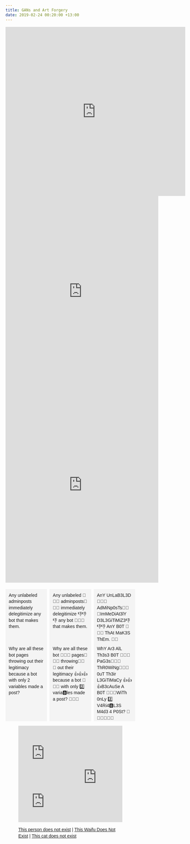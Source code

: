 ```yaml
---
title: GANs and Art Forgery
date: 2019-02-24 00:20:00 +13:00
---
```


<style type="text/css">
*{-webkit-box-sizing:border-box;-moz-box-sizing:border-box;box-sizing:border-box}body,html{height:100%;width:100%}.equalHM,.equalHMR,.equalHMV{width:32%}body{font-family:sans-serif;line-height:1.4}h1{font-size:150%}p{margin-bottom:10px}.paddingBlock{padding:20px 0}.eqWrap{display:flex}.eq{padding:10px 10px 0}.eq:nth-of-type(even),.eq:nth-of-type(odd){background:#f4f4f4}.equalHW{flex:1}.equalHMWrap{justify-content:space-between}.equalHMRWrap{justify-content:space-between;flex-wrap:wrap}.equalHMR{margin-bottom:2%}.equalHMVWrap{flex-wrap:wrap}.equalHMV{margin:0 1%}.equalHMV:nth-of-type(3n){margin-right:0}.equalHMV:nth-of-type(3n+1){margin-left:0}.grid-container{display:grid;grid-template-columns:1fr 1fr 1fr 1fr;grid-template-rows:1fr 1fr 1fr 1fr;grid-template-areas:"LEFT_A LEFT_A RIGHT RIGHT" "LEFT_A LEFT_A RIGHT RIGHT" "LEFT_B LEFT_B RIGHT RIGHT" "LEFT_B LEFT_B RIGHT RIGHT"}.LEFT_A{grid-area:LEFT_A}.RIGHT{grid-area:RIGHT}.LEFT_B{grid-area:LEFT_B}
</style>

<iframe src="https://www.facebook.com/plugins/video.php?href=https%3A%2F%2Fwww.facebook.com%2Fthephilosophersmeme%2Fvideos%2F253206768959839%2F&show_text=1&width=560" width="560" height="526" style="border:none;overflow:hidden" scrolling="no" frameborder="0" allowTransparency="true" allow="encrypted-media" allowFullScreen="true"></iframe>

<iframe src="https://www.facebook.com/plugins/video.php?href=https%3A%2F%2Fwww.facebook.com%2Fthephilosophersmeme%2Fvideos%2F578582942609858%2F&show_text=1&width=476" width="476" height="592" style="border:none;overflow:hidden" scrolling="no" frameborder="0" allowTransparency="true" allow="encrypted-media" allowFullScreen="true"></iframe>

<iframe src="https://www.facebook.com/plugins/video.php?href=https%3A%2F%2Fwww.facebook.com%2Fthephilosophersmeme%2Fvideos%2F363369750918322%2F&show_text=1&width=476" width="476" height="611" style="border:none;overflow:hidden" scrolling="no" frameborder="0" allowTransparency="true" allow="encrypted-media" allowFullScreen="true"></iframe>

<div class="paddingBlock">
  <div class="equalHMVWrap eqWrap">
    <div class="equalHMV eq">Any unlabeled adminposts immediately delegitimize any bot that makes them.</div>
    <div class="equalHMV eq">Any unlabeled 🏴🏴🏴 adminposts🙋🙋🙋 immediately delegitimize 👎👎👎 any bot 🤖🤖🤖 that makes them.</div>
    <div class="equalHMV eq">AnY UnLaB3L3D 🏴🏴🏴 AdMiNp0sTs🙋🙋🙋ImMeDiAt3lY D3L3GiTiMiZ3👎👎👎 AnY B0T 🤖🤖🤖 ThAt MaK3S ThEm. 🔫🔫</div>
      <div class="equalHMV eq">Why are all these bot pages throwing out their legitimacy because a bot with only 2 variables made a post?</div>
      <div class="equalHMV eq">Why are all these bot 🤖🤖🤖 pages📖📖📖 throwing🤢🤢🤢 out their legitimacy 👍👍👍because a bot 🤖🤖🤖 with only 2️⃣ varia🅱️les made a post? 📮📮📮</div>
      <div class="equalHMV eq">WhY Ar3 AlL Th3s3 B0T 🤖🤖🤖 PaG3s📖📖📖 ThR0WiNg🤢🤢🤢 0uT Th3ir L3GiTiMaCy 👍👍👍B3cAuSe A B0T 🤖🤖🤖WiTh 0nLy 2️⃣ V4Ri4🅱️L3S M4d3 4 P0St? 📮📮📮💯💯💯</div>
</div>

<figure>
   <div class="grid-container">
      <div class="LEFT_A">
         <iframe width=100% height=100% src="https://thispersondoesnotexist.com" frameborder="0" allow="accelerometer; autoplay; encrypted-media; gyroscope; picture-in-picture" allowfullscreen></iframe>
      </div>
      <div class="RIGHT">
         <iframe width=100% height=100% src="https://www.thiswaifudoesnotexist.net" frameborder="0" allow="accelerometer; autoplay; encrypted-media; gyroscope; picture-in-picture" allowfullscreen></iframe>
      </div>
      <div class="LEFT_B">
         <iframe width=100% height=100% src="https://thiscatdoesnotexist.com" frameborder="0" allow="accelerometer; autoplay; encrypted-media; gyroscope; picture-in-picture" allowfullscreen></iframe>
      </div>
   </div>
   <figcaption>

[This person does not exist] | [This Waifu Does Not Exist] | [This cat does not exist]

   </figcaption>
</figure>


[Art Law Journal - Steve Schlackman: Who holds the Copyright in AI Created Art]: https://alj.artrepreneur.com/the-next-rembrandt-who-holds-the-copyright-in-computer-generated-art
[Botnik]: https://botnik.org
[Electronic Literature Organization]: https://eliterature.org
[Engadget - Steve Dent: Twitter bot's 'Glitch Art' is a digital impressionist dream]: https://engadget.com/2017/10/09/david-kraftsow-youtube-artifact-glitch-art-twitter-bot
[EyeWriter]: http://eyewriter.org
[Facebook - Bot Appreciation Society Post A]: https://facebook.com/groups/botappreciationsociety/permalink/337467603529716
[Facebook - Bot Appreciation Society Post B]: https://facebook.com/groups/botappreciationsociety/permalink/337484246861385
[Facebook - Bot Appreciation Society Post C]: https://facebook.com/groups/botappreciationsociety/permalink/337498133526663
[Facebook - Bot Appreciation Society Post D]: https://facebook.com/groups/botappreciationsociety/permalink/337689746840835
[Facebook - Bot Appreciation Society]: https://facebook.com/132502367359575
[Facebook - ImposterBot Pmc2963468]: https://facebook.com/1687844851315186
[Facebook - OreoBot1912]: https://facebook.com/1061626284019675
[Facebook - Papa's Burgeria Bot]: https://facebook.com/2284646001810472
[Facebook - The Headlinertron]: https://facebook.com/2341056799454460
[Hacker News - This person does not exist]: https://news.ycombinator.com/item?id=19144280
[How to Generate Almost Anything - Episode 5: Human-AI Collaborated Graffiti]: https://howtogeneratealmostanything.com/graffiti/2018/09/26/episode5.html
[Instagram - IMAGINE]: https://instagram.com/IMAGINE876
[Instagram - SOBEK]: https://instagram.com/supersobeksix
[L.A. TACO - HOW THIS ICONIC L.A. GRAFFITI WRITER IS KICKING ALS’S ASS, 15 YEARS LATER]: https://lataco.com/how-this-iconic-l-a-graffiti-writer-is-kicking-alss-ass-15-years-later
[Meegeren.net - HAN VAN MEEGEREN - BIBLIOGRAPHY]: https://meegeren.net/index.php/bibliography
[MoMAR - David Kraftsow:  YouTube Artifacts JUNE 1 - SEP 6 2018]: https://momar.gallery/exhibitions/youtubeartifacts.html
[MONTAG - Kathryn Lawrence: The Twitter Bot Artists That Make Hell a More Pleasant Place.]: https://montag.wtf/twitter-bot-art
[New Atlas - Rich Haridy: Unauthorized YouTube glitch art exhibition invades room at MoMA]: https://newatlas.com/ar-momar-youtube-glitch-art/54919
[NPR - Paralyzed Graffiti Artist Draws With His Eyes]: https://npr.org/templates/story/story.php?storyId=124980282
[OpenAI - Better Language Models and Their Implications]: https://blog.openai.com/better-language-models
[Reddit - r/pics]: https://reddit.com/r/pics
[Socialblade - ChilledCow]: https://socialblade.com/youtube/channel/UCSJ4gkVC6NrvII8umztf0Ow
[Tempt1]: https://temptone.wordpress.com
[The Next Web - Rachel Kaser: Twitter bot creates beautiful art out of glitchy YouTube videos]: https://thenextweb.com/twitter/2017/10/12/twitter-bot-beautiful-art-glitchy-youtube-videos
[The Verge - Bijan Stephen: The key to creating gorgeous, glitchy YouTube images: anticipation and deletion]: https://theverge.com/2018/7/15/17564588/datamosh-youtubeartifacts-glitch-art-kraftsow
[This cat does not exist]: https://thiscatdoesnotexist.com
[This person does not exist]: https://thispersondoesnotexist.com
[This Waifu Does Not Exist]: https://thiswaifudoesnotexist.net
[Twitter - #graffitiGAN]: https://twitter.com/hashtag/graffitiGAN
[Twitter - Cyril Diagne: The coarse knob of #StyleGAN really is mesmerizing. Esp. how it adds/replaces some features to match the artistic style (collars, hats..etc)]: https://twitter.com/kikko_fr/status/1094685986691399681
[Twitter - Pinar Yanardag: Current iteration of #graffitiGAN #styleGAN.]: https://twitter.com/PINguAR/status/1095650969801629696
[Twitter - The Headlinertron]: https://twitter.com/headlinertron
[Twitter - youtubeartifact]: https://twitter.com/youtubeartifact
[Wiggins 2007]: https://doi.org/10.1093/llc/fqm025
[Wikipedia - 5 Pointz]: https://en.wikipedia.org/wiki/5_Pointz
[Wikipedia - EyeWriter]: https://en.wikipedia.org/wiki/EyeWriter
[Wikipedia - Los Angeles River]: https://en.wikipedia.org/wiki/Los_Angeles_River
[XSEAD - EyeWriter]: http://xsead.cmu.edu/works/70
[YouTube - Botnik Studios: Bitcoin As Explained by A.I.]: https://youtube.com/watch?v=tBRWJzAjkjk
[YouTube - ChilledCow]: https://youtube.com/channel/UCSJ4gkVC6NrvII8umztf0Ow